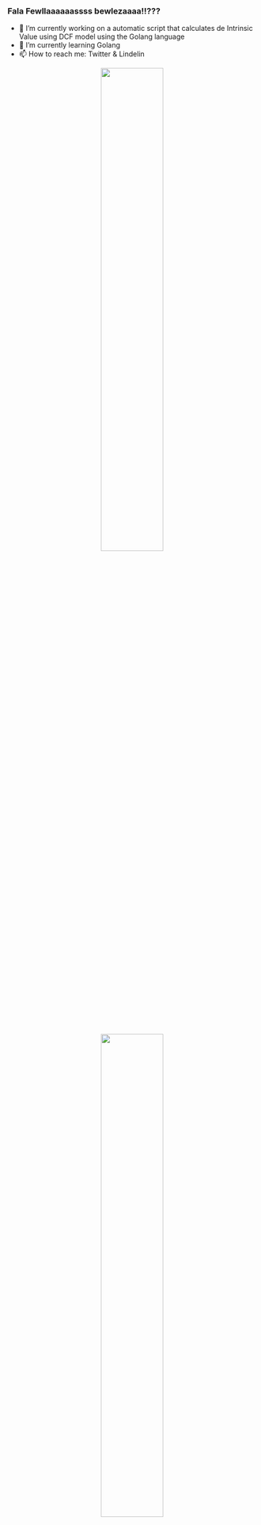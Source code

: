 ### Fala Fewllaaaaaassss bewlezaaaa!!???

- 🔭 I’m currently working on a automatic script that calculates de Intrinsic Value using DCF model using the Golang language
- 🌱 I’m currently learning Golang
- 📫 How to reach me: Twitter & Lindelin

<div align="center">
  <a href="https://twitter.com/ZandonaiPedro">
  <img height="50%" src="https://github-readme-stats.vercel.app/api?username=pedrozandonai&show_icons=true&theme=tokyonight&include_all_commits=true&count_private=true"/>
  <img height="50%" src="https://github-readme-stats.vercel.app/api/top-langs/?username=pedrozandonai&layout=compact&langs_count=7&theme=tokyonight"/>
</div>

<div style="display: inline_block"><br>
  <img align="center" alt="Pedro-Go" height="30" width="40" src="https://cdn.jsdelivr.net/gh/devicons/devicon/icons/go/go-original.svg">
  <img align="center" alt="Pedro-Js" height="30" width="40" src="https://cdn.jsdelivr.net/gh/devicons/devicon/icons/javascript/javascript-plain.svg">
</div>

##

<div>
  <a href="https://www.linkedin.com/in/pedrohzandonaip/" target="_blank"><img src="https://img.shields.io/badge/-LinkedIn-%230077B5?style=for-the-badge&logo=linkedin&logoColor=white" target="_blank"></a> 
<div>
